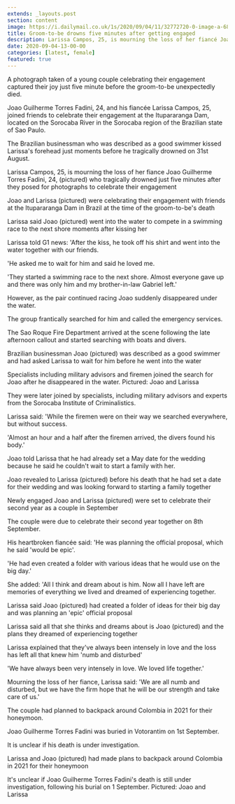 ```yaml
---
extends: _layouts.post
section: content
image: https://i.dailymail.co.uk/1s/2020/09/04/11/32772720-0-image-a-68_1599214653390.jpg 
title: Groom-to-be drowns five minutes after getting engaged 
description: Larissa Campos, 25, is mourning the loss of her fiancé Joao Guilherme Torres Fadini, 24 who drowned at the Itupararanga Dam in Brazil, moments after their engagement shoot. 
date: 2020-09-04-13-00-00 
categories: [latest, female] 
featured: true 
--- 
```

A photograph taken of a young couple celebrating their engagement captured their joy just five minute before the groom-to-be unexpectedly died.

Joao Guilherme Torres Fadini, 24, and his fiancée Larissa Campos, 25, joined friends to celebrate their engagement at the Itupararanga Dam, located on the Sorocaba River in the Sorocaba region of the Brazilian state of Sao Paulo.

The Brazilian businessman who was described as a good swimmer kissed Larissa's forehead just moments before he tragically drowned on 31st August. 

Larissa Campos, 25, is mourning the loss of her fiance Joao Guilherme Torres Fadini, 24, (pictured) who tragically drowned just five minutes after they posed for photographs to celebrate their engagement 

Joao and Larissa (pictured) were celebrating their engagement with friends at the Itupararanga Dam in Brazil at the time of the groom-to-be's death 

Larissa said Joao (pictured) went into the water to compete in a swimming race to the next shore moments after kissing her

Larissa told G1 news: 'After the kiss, he took off his shirt and went into the water together with our friends.

'He asked me to wait for him and said he loved me.

'They started a swimming race to the next shore. Almost everyone gave up and there was only him and my brother-in-law Gabriel left.'

However, as the pair continued racing Joao suddenly disappeared under the water.

The group frantically searched for him and called the emergency services.

The Sao Roque Fire Department arrived at the scene following the late afternoon callout and started searching with boats and divers.

Brazilian businessman Joao (pictured) was described as a good swimmer and had asked Larissa to wait for him before he went into the water 

Specialists including military advisors and firemen joined the search for Joao after he disappeared in the water. Pictured: Joao and Larissa 

They were later joined by specialists, including military advisors and experts from the Sorocaba Institute of Criminalistics.

Larissa said: 'While the firemen were on their way we searched everywhere, but without success.

'Almost an hour and a half after the firemen arrived, the divers found his body.'

Joao told Larissa that he had already set a May date for the wedding because he said he couldn't wait to start a family with her.

Joao revealed to Larissa (pictured) before his death that he had set a date for their wedding and was looking forward to starting a family together 

Newly engaged Joao and Larissa (pictured) were set to celebrate their second year as a couple in September 

The couple were due to celebrate their second year together on 8th September.

His heartbroken fiancée said: 'He was planning the official proposal, which he said 'would be epic'.

'He had even created a folder with various ideas that he would use on the big day.'

She added: 'All I think and dream about is him. Now all I have left are memories of everything we lived and dreamed of experiencing together.

Larissa said Joao (pictured) had created a folder of ideas for their big day and was planning an 'epic' official proposal 

Larissa said all that she thinks and dreams about is Joao (pictured) and the plans they dreamed of experiencing together 

Larissa explained that they've always been intensely in love and the loss has left all that knew him 'numb and disturbed'

'We have always been very intensely in love. We loved life together.'

Mourning the loss of her fiance, Larissa said: 'We are all numb and disturbed, but we have the firm hope that he will be our strength and take care of us.'

The couple had planned to backpack around Colombia in 2021 for their honeymoon.

Joao Guilherme Torres Fadini was buried in Votorantim on 1st September.

It is unclear if his death is under investigation.

Larissa and Joao (pictured) had made plans to backpack around Colombia in 2021 for their honeymoon

It's unclear if Joao Guilherme Torres Fadini's death is still under investigation, following his burial on 1 September. Pictured: Joao and Larissa 

